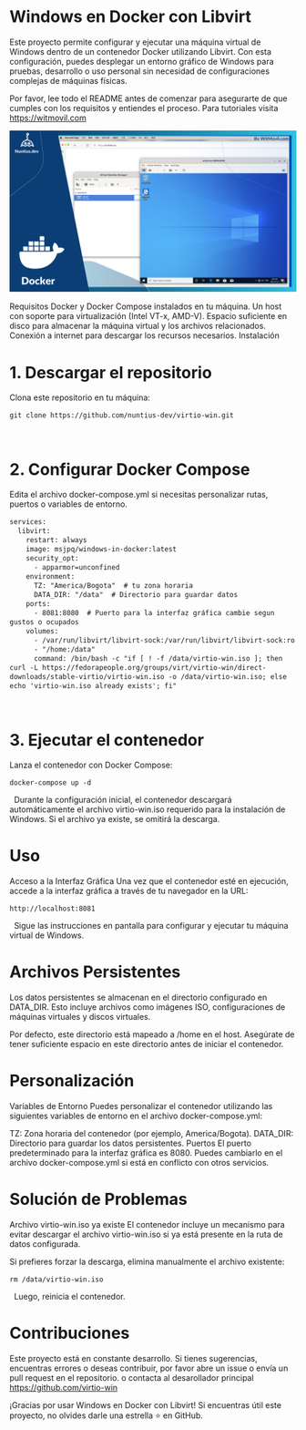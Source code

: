 # Windows en Docker con Libvirt
Este proyecto permite configurar y ejecutar una máquina virtual de Windows dentro de un contenedor Docker utilizando Libvirt. Con esta configuración, puedes desplegar un entorno gráfico de Windows para pruebas, desarrollo o uso personal sin necesidad de configuraciones complejas de máquinas físicas.

Por favor, lee todo el README antes de comenzar para asegurarte de que cumples con los requisitos y entiendes el proceso.
Para tutoriales visita https://witmovil.com

![Imagen de referencia](desk.png)

Requisitos
Docker y Docker Compose instalados en tu máquina.
Un host con soporte para virtualización (Intel VT-x, AMD-V).
Espacio suficiente en disco para almacenar la máquina virtual y los archivos relacionados.
Conexión a internet para descargar los recursos necesarios.
Instalación
# 1. Descargar el repositorio
Clona este repositorio en tu máquina:

```
git clone https://github.com/nuntius-dev/virtio-win.git
```
&nbsp;
# 2. Configurar Docker Compose
Edita el archivo docker-compose.yml si necesitas personalizar rutas, puertos o variables de entorno.
```
services:
  libvirt:
    restart: always
    image: msjpq/windows-in-docker:latest
    security_opt:
      - apparmor=unconfined
    environment:
      TZ: "America/Bogota"  # tu zona horaria
      DATA_DIR: "/data"  # Directorio para guardar datos
    ports:
      - 8081:8080  # Puerto para la interfaz gráfica cambie segun gustos o ocupados
    volumes:
      - /var/run/libvirt/libvirt-sock:/var/run/libvirt/libvirt-sock:ro
      - "/home:/data"
      command: /bin/bash -c "if [ ! -f /data/virtio-win.iso ]; then curl -L https://fedorapeople.org/groups/virt/virtio-win/direct-downloads/stable-virtio/virtio-win.iso -o /data/virtio-win.iso; else echo 'virtio-win.iso already exists'; fi"
```
&nbsp;
# 3. Ejecutar el contenedor
Lanza el contenedor con Docker Compose:

```
docker-compose up -d
```
&nbsp;
Durante la configuración inicial, el contenedor descargará automáticamente el archivo virtio-win.iso requerido para la instalación de Windows. Si el archivo ya existe, se omitirá la descarga.

# Uso
Acceso a la Interfaz Gráfica
Una vez que el contenedor esté en ejecución, accede a la interfaz gráfica a través de tu navegador en la URL:

```
http://localhost:8081
```
&nbsp;
Sigue las instrucciones en pantalla para configurar y ejecutar tu máquina virtual de Windows.

# Archivos Persistentes
Los datos persistentes se almacenan en el directorio configurado en DATA_DIR. Esto incluye archivos como imágenes ISO, configuraciones de máquinas virtuales y discos virtuales.

Por defecto, este directorio está mapeado a /home en el host. Asegúrate de tener suficiente espacio en este directorio antes de iniciar el contenedor.

# Personalización
Variables de Entorno
Puedes personalizar el contenedor utilizando las siguientes variables de entorno en el archivo docker-compose.yml:

TZ: Zona horaria del contenedor (por ejemplo, America/Bogota).
DATA_DIR: Directorio para guardar los datos persistentes.
Puertos
El puerto predeterminado para la interfaz gráfica es 8080. Puedes cambiarlo en el archivo docker-compose.yml si está en conflicto con otros servicios.

# Solución de Problemas
Archivo virtio-win.iso ya existe
El contenedor incluye un mecanismo para evitar descargar el archivo virtio-win.iso si ya está presente en la ruta de datos configurada.

Si prefieres forzar la descarga, elimina manualmente el archivo existente:

```
rm /data/virtio-win.iso
```
&nbsp;
Luego, reinicia el contenedor.

# Contribuciones
Este proyecto está en constante desarrollo. Si tienes sugerencias, encuentras errores o deseas contribuir, por favor abre un issue o envía un pull request en el repositorio.
o contacta al desarollador principal https://github.com/virtio-win

¡Gracias por usar Windows en Docker con Libvirt! Si encuentras útil este proyecto, no olvides darle una estrella ⭐ en GitHub.
